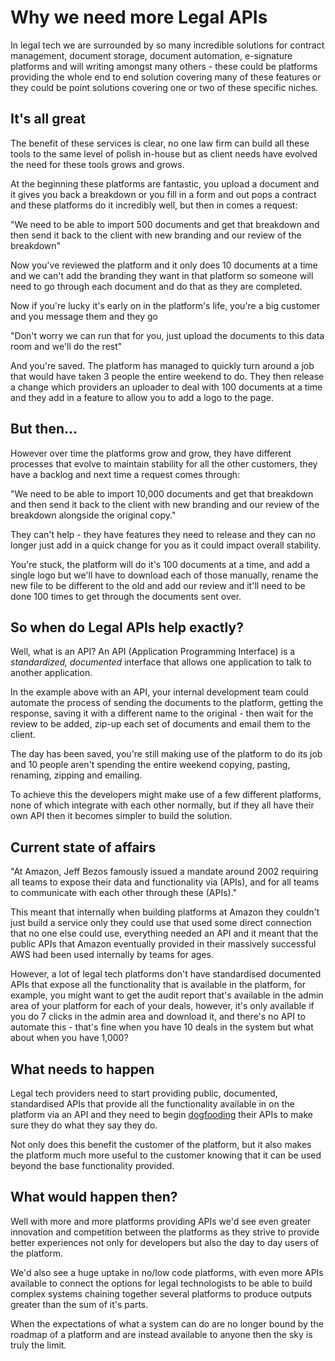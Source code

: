 

# Why we need more Legal APIs

In legal tech we are surrounded by so many incredible solutions for contract management, document storage, document automation, e-signature platforms and will writing amongst many others - these could be platforms providing the whole end to end solution covering many of these features or they could be point solutions covering one or two of these specific niches.

## It's all great

The benefit of these services is clear, no one law firm can build all these tools to the same level of polish in-house but as client needs have evolved the need for these tools grows and grows.

At the beginning these platforms are fantastic, you upload a document and it gives you back a breakdown or you fill in a form and out pops a contract and these platforms do it incredibly well, but then in comes a request:

"We need to be able to import 500 documents and get that breakdown and then send it back to the client with new branding and our review of the breakdown"

Now you've reviewed the platform and it only does 10 documents at a time and we can't add the branding they want in that platform so someone will need to go through each document and do that as they are completed.

Now if you're lucky it's early on in the platform's life, you're a big customer and you message them and they go

"Don't worry we can run that for you, just upload the documents to this data room and we'll do the rest"

And you're saved. The platform has managed to quickly turn around a job that would have taken 3 people the entire weekend to do. They then release a change which providers an uploader to deal with 100 documents at a time and they add in a feature to allow you to add a logo to the page.

## But then...

However over time the platforms grow and grow, they have different processes that evolve to maintain stability for all the other customers, they have a backlog and next time a request comes through:

"We need to be able to import 10,000 documents and get that breakdown and then send it back to the client with new branding and our review of the breakdown alongside the original copy."

They can't help - they have features they need to release and they can no longer just add in a quick change for you as it could impact overall stability.

You're stuck, the platform will do it's 100 documents at a time, and add a single logo but we'll have to download each of those manually, rename the new file to be different to the old and add our review and it'll need to be done 100 times to get through the documents sent over.

## So when do Legal APIs help exactly?

Well, what is an API? An API (Application Programming Interface) is a _standardized, documented_ interface that allows one application to talk to another application.

In the example above with an API, your internal development team could automate the process of sending the documents to the platform, getting the response, saving it with a different name to the original - then wait for the review to be added, zip-up each set of documents and email them to the client.

The day has been saved, you're still making use of the platform to do its job and 10 people aren't spending the entire weekend copying, pasting, renaming,  zipping and emailing.

To achieve this the developers might make use of a few different platforms, none of which integrate with each other normally, but if they all have their own API then it becomes simpler to build the solution.

## Current state of affairs

"At Amazon, Jeff Bezos famously issued a mandate around 2002 requiring all teams to expose their data and functionality via (APIs), and for all teams to communicate with each other through these (APIs)."

This meant that internally when building platforms at Amazon they couldn't just build a service only they could use that used some direct connection that no one else could use, everything needed an API and it meant that the public APIs that Amazon eventually provided in their massively successful AWS had been used internally by teams for ages.

However, a lot of legal tech platforms don't have standardised documented APIs that expose all the functionality that is available in the platform, for example, you might want to get the audit report that's available in the admin area of your platform for each of your deals, however, it's only available if you do 7 clicks in the admin area and download it, and there's no API to automate this - that's fine when you have 10 deals in the system but what about when you have 1,000?

## What needs to happen

Legal tech providers need to start providing public, documented, standardised APIs that provide all the functionality available in on the platform via an API and they need to begin [dogfooding](https://deviq.com/practices/dogfooding) their APIs to make sure they do what they say they do.

Not only does this benefit the customer of the platform, but it also makes the platform much more useful to the customer knowing that it can be used beyond the base functionality provided.

## What would happen then?

Well with more and more platforms providing APIs we'd see even greater innovation and competition between the platforms as they strive to provide better experiences not only for developers but also the day to day users of the platform. 

We'd also see a huge uptake in no/low code platforms, with even more APIs available to connect the options for legal technologists to be able to build complex systems chaining together several platforms to produce outputs greater than the sum of it's parts.

When the expectations of what a system can do are no longer bound by the roadmap of a platform and are instead available to anyone then the sky is truly the limit.

